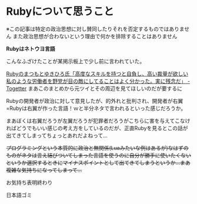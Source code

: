 # Rubyについて思うこと

※この記事は特定の政治思想に対し賛同したりそれを否定するものではありません
また政治思想が合わないという理由で何かを排除することはありません

**Rubyはネトウヨ言語**

こんなふざけたことが某掲示板上で少し前に言われていた。

[Rubyのまつもとゆきひろ氏「高度なスキルを持つと自負し、高い裁量が欲しい私のような労働者を野党が目の敵にしてることはよく分かった。実に残念だ」 - Togetter](https://togetter.com/li/1205218)
まあこのまとめから元ツイとその周辺を見てほしいのだが要するに

Rubyの開発者が政治に対して意見したが、的外れと批判され、開発者が右翼=Rubyは右翼が作った言語！ｗと半分ネタで言われるといった感じだろうか。

まあぼくは右翼だろうが左翼だろうが犯罪者だろうがこちらに害を与えてこなければどうでもいい感じの考え方をしているのだが、正直Rubyを見るとこの話が出てきてしまってちょっとあれだよねって…

~~プログラミングという本質的に政治と無関係(Luaみたいな例はあるが)なはずのものがネタは言え結びついてしまった言語を使うのに自分が勝手に使いたくないというか選択するときにマイナスポイントとして出てきてしまうというか…まあ複雑な気持ちになってしまって…~~

お気持ち表明終わり

日本語ゴミ
